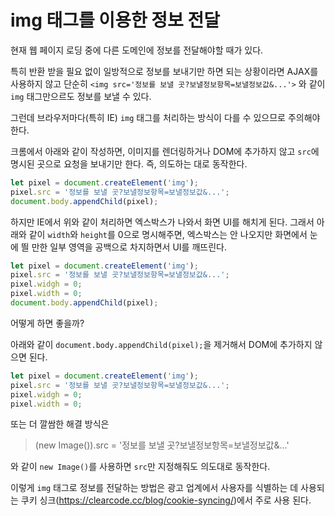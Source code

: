 # img 태그를 이용한 정보 전달

현재 웹 페이지 로딩 중에 다른 도메인에 정보를 전달해야할 때가 있다. 

특히 반환 받을 필요 없이 일방적으로 정보를 보내기만 하면 되는 상황이라면 AJAX를 사용하지 않고 단순히 `<img src='정보를 보낼 곳?보낼정보항목=보낼정보값&...'>` 와 같이 `img` 태그만으르도 정보를 보낼 수 있다.

그런데 브라우저마다(특히 IE) `img` 태그를 처리하는 방식이 다를 수 있으므로 주의해야 한다.

크롬에서 아래와 같이 작성하면, 이미지를 렌더링하거나 DOM에 추가하지 않고 `src`에 명시된 곳으로 요청을 보내기만 한다. 즉, 의도하는 대로 동작한다.

```javascript
let pixel = document.createElement('img');
pixel.src = '정보를 보낼 곳?보낼정보항목=보낼정보값&...';
document.body.appendChild(pixel);
```

하지만 IE에서 위와 같이 처리하면 엑스박스가 나와서 화면 UI를 해치게 된다. 그래서 아래와 같이 `width`와 `height`를 0으로 명시해주면, 엑스박스는 안 나오지만 화면에서 눈에 띌 만한 일부 영역을 공백으로 차지하면서 UI를 깨뜨린다.

```javascript
let pixel = document.createElement('img');
pixel.src = '정보를 보낼 곳?보낼정보항목=보낼정보값&...';
pixel.widgh = 0;
pixel.width = 0;
document.body.appendChild(pixel);
```

어떻게 하면 좋을까?

아래와 같이 `document.body.appendChild(pixel);`을 제거해서 DOM에 추가하지 않으면 된다.

```javascript
let pixel = document.createElement('img');
pixel.src = '정보를 보낼 곳?보낼정보항목=보낼정보값&...';
pixel.widgh = 0;
pixel.width = 0;
```

또는 더 깔쌈한 해결 방식은

>(new Image()).src = '정보를 보낼 곳?보낼정보항목=보낼정보값&...'

와 같이 `new Image()`를 사용하면 `src`만 지정해줘도 의도대로 동작한다.

이렇게 `img` 태그로 정보를 전달하는 방법은 광고 업계에서 사용자를 식별하는 데 사용되는 쿠키 싱크(https://clearcode.cc/blog/cookie-syncing/)에서 주로 사용 된다.
